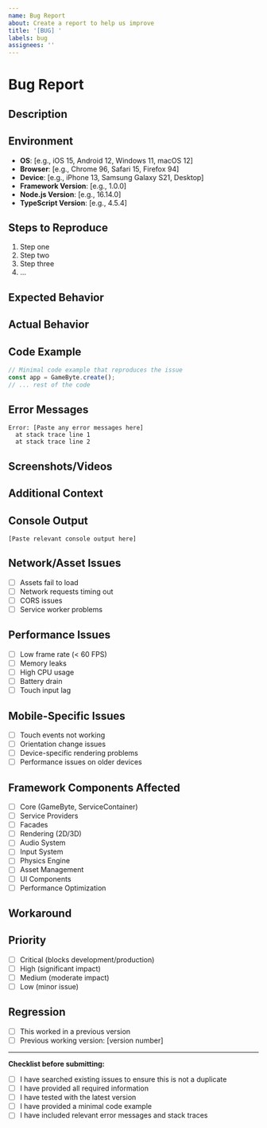 ```yaml
---
name: Bug Report
about: Create a report to help us improve
title: '[BUG] '
labels: bug
assignees: ''
---
```


# Bug Report

## Description

<!-- A clear and concise description of what the bug is -->

## Environment

- **OS**: [e.g., iOS 15, Android 12, Windows 11, macOS 12]
- **Browser**: [e.g., Chrome 96, Safari 15, Firefox 94]
- **Device**: [e.g., iPhone 13, Samsung Galaxy S21, Desktop]
- **Framework Version**: [e.g., 1.0.0]
- **Node.js Version**: [e.g., 16.14.0]
- **TypeScript Version**: [e.g., 4.5.4]

## Steps to Reproduce

1. Step one
2. Step two
3. Step three
4. ...

## Expected Behavior

<!-- A clear and concise description of what you expected to happen -->

## Actual Behavior

<!-- A clear and concise description of what actually happened -->

## Code Example

```typescript
// Minimal code example that reproduces the issue
const app = GameByte.create();
// ... rest of the code
```

## Error Messages

```
Error: [Paste any error messages here]
  at stack trace line 1
  at stack trace line 2
```

## Screenshots/Videos

<!-- If applicable, add screenshots or videos to help explain your problem -->

## Additional Context

<!-- Add any other context about the problem here -->

## Console Output

```
[Paste relevant console output here]
```

## Network/Asset Issues

<!-- If the bug involves asset loading or network requests -->

- [ ] Assets fail to load
- [ ] Network requests timing out
- [ ] CORS issues
- [ ] Service worker problems

## Performance Issues

<!-- If the bug involves performance -->

- [ ] Low frame rate (< 60 FPS)
- [ ] Memory leaks
- [ ] High CPU usage
- [ ] Battery drain
- [ ] Touch input lag

## Mobile-Specific Issues

<!-- If the bug only occurs on mobile devices -->

- [ ] Touch events not working
- [ ] Orientation change issues
- [ ] Device-specific rendering problems
- [ ] Performance issues on older devices

## Framework Components Affected

<!-- Check all that apply -->

- [ ] Core (GameByte, ServiceContainer)
- [ ] Service Providers
- [ ] Facades
- [ ] Rendering (2D/3D)
- [ ] Audio System
- [ ] Input System
- [ ] Physics Engine
- [ ] Asset Management
- [ ] UI Components
- [ ] Performance Optimization

## Workaround

<!-- If you found a workaround, please describe it -->

## Priority

- [ ] Critical (blocks development/production)
- [ ] High (significant impact)
- [ ] Medium (moderate impact)
- [ ] Low (minor issue)

## Regression

- [ ] This worked in a previous version
- [ ] Previous working version: [version number]

---

**Checklist before submitting:**

- [ ] I have searched existing issues to ensure this is not a duplicate
- [ ] I have provided all required information
- [ ] I have tested with the latest version
- [ ] I have provided a minimal code example
- [ ] I have included relevant error messages and stack traces